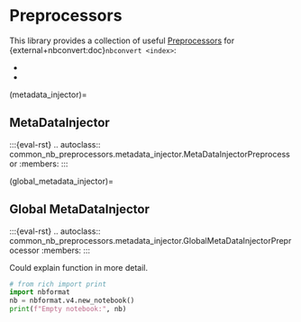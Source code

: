 # Preprocessors

This library provides a collection of useful [Preprocessors](/nbconvert_library.ipynb#custom-preprocessors) for {external+nbconvert:doc}`nbconvert <index>`:
- [](metadata_injector)
- [](global_metadata_injector)


(metadata_injector)=
## MetaDataInjector
:::{eval-rst}
.. autoclass:: common_nb_preprocessors.metadata_injector.MetaDataInjectorPreprocessor
    :members:
:::


(global_metadata_injector)=
## Global MetaDataInjector
:::{eval-rst}
.. autoclass:: common_nb_preprocessors.metadata_injector.GlobalMetaDataInjectorPreprocessor
    :members:
:::


Could explain function in more detail.
```python
# from rich import print
import nbformat
nb = nbformat.v4.new_notebook()
print(f"Empty notebook:", nb)
```
